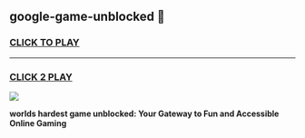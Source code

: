 
## google-game-unblocked 👋
<h3>
<a href="https://premium.freeplayer.one?title=google-game-unblocked&ref=14F">CLICK TO PLAY</a></h3>
<hr>

<h3>
<a href="https://premium.freeplayer.one?title=google-game-unblocked&ref=14F">CLICK 2 PLAY</a>
  
</h3>

<a href="https://premium.freeplayer.one?title=google-game-unblocked&ref=12F/"><img src="https://clearcache.store/games.png"></a>


**worlds hardest game unblocked: Your Gateway to Fun and Accessible Online Gaming**
